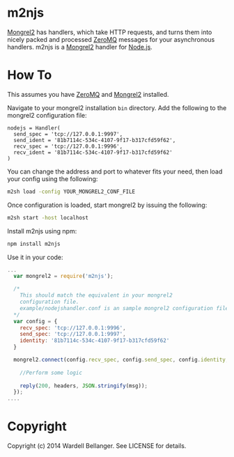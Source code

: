 # m2njs

[Mongrel2](http://mongrel2.org/wiki/quick_start.html) has handlers, which take HTTP requests, and turns them into nicely packed and processed [ZeroMQ](http://www.zeromq.org/intro:get-the-software) messages for your asynchronous handlers. m2njs is a [Mongrel2](http://mongrel2.org/wiki/quick_start.html) handler for [Node.js](http://nodejs.org/).

# How To

This assumes you have [ZeroMQ](http://www.zeromq.org/intro:get-the-software) and [Mongrel2](http://mongrel2.org/wiki/quick_start.html) installed.

Navigate to your mongrel2 installation `bin` directory. Add the following to the mongrel2 configuration file:

```config
nodejs = Handler(
  send_spec = 'tcp://127.0.0.1:9997',
  send_ident = '81b7114c-534c-4107-9f17-b317cfd59f62',
  recv_spec = 'tcp://127.0.0.1:9996',
  recv_ident = '81b7114c-534c-4107-9f17-b317cfd59f62'
)
```
You can change the address and port to whatever fits your need, then load your config using the following:

```bash
m2sh load -config YOUR_MONGREL2_CONF_FILE
```

Once configuration is loaded, start mongrel2 by issuing the following:

```bash
m2sh start -host localhost
```

Install m2njs using npm:

```bash
npm install m2njs
```

Use it in your code:

```javascript
...
  var mongrel2 = require('m2njs');

  /*
    This should match the equivalent in your mongrel2 
    configuration file.
    example/nodejshandler.conf is an sample mongrel2 configuration file.
  */
  var config = {
    recv_spec: 'tcp://127.0.0.1:9996',
    send_spec: 'tcp://127.0.0.1:9997',
    identity: '81b7114c-534c-4107-9f17-b317cfd59f62'
  }

  mongrel2.connect(config.recv_spec, config.send_spec, config.identity, function(msg, reply) {
    
    //Perform some logic
    
    reply(200, headers, JSON.stringify(msg));
  });
....
```

# Copyright

Copyright (c) 2014 Wardell Bellanger. See LICENSE for details.

